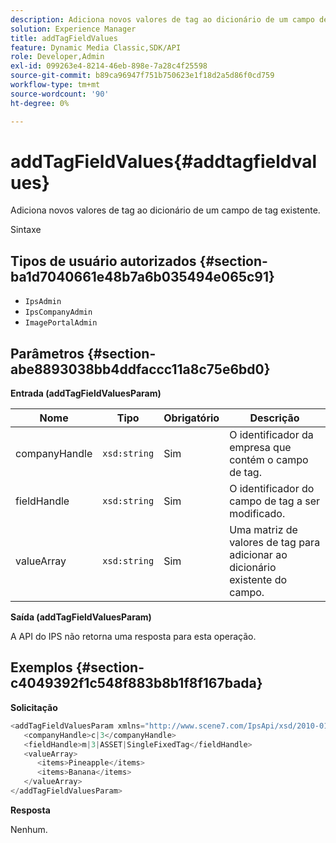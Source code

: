 ```yaml
---
description: Adiciona novos valores de tag ao dicionário de um campo de tag existente.
solution: Experience Manager
title: addTagFieldValues
feature: Dynamic Media Classic,SDK/API
role: Developer,Admin
exl-id: 099263e4-8214-46eb-898e-7a28c4f25598
source-git-commit: b89ca96947f751b750623e1f18d2a5d86f0cd759
workflow-type: tm+mt
source-wordcount: '90'
ht-degree: 0%

---
```


# addTagFieldValues{#addtagfieldvalues}

Adiciona novos valores de tag ao dicionário de um campo de tag existente.

Sintaxe

## Tipos de usuário autorizados {#section-ba1d7040661e48b7a6b035494e065c91}

* `IpsAdmin`
* `IpsCompanyAdmin`
* `ImagePortalAdmin`

## Parâmetros {#section-abe8893038bb4ddfaccc11a8c75e6bd0}

**Entrada (addTagFieldValuesParam)**

| Nome | Tipo | Obrigatório | Descrição |
|---|---|---|---|
| companyHandle | `xsd:string` | Sim | O identificador da empresa que contém o campo de tag. |
| fieldHandle | `xsd:string` | Sim | O identificador do campo de tag a ser modificado. |
| valueArray | `xsd:string` | Sim | Uma matriz de valores de tag para adicionar ao dicionário existente do campo. |

**Saída (addTagFieldValuesParam)**

A API do IPS não retorna uma resposta para esta operação.

## Exemplos {#section-c4049392f1c548f883b8b1f8f167bada}

**Solicitação**

```java {.line-numbers}
<addTagFieldValuesParam xmlns="http://www.scene7.com/IpsApi/xsd/2010-01-31">
   <companyHandle>c|3</companyHandle>
   <fieldHandle>m|3|ASSET|SingleFixedTag</fieldHandle>
   <valueArray>
      <items>Pineapple</items>
      <items>Banana</items>
   </valueArray>
</addTagFieldValuesParam>
```

**Resposta**

Nenhum.
